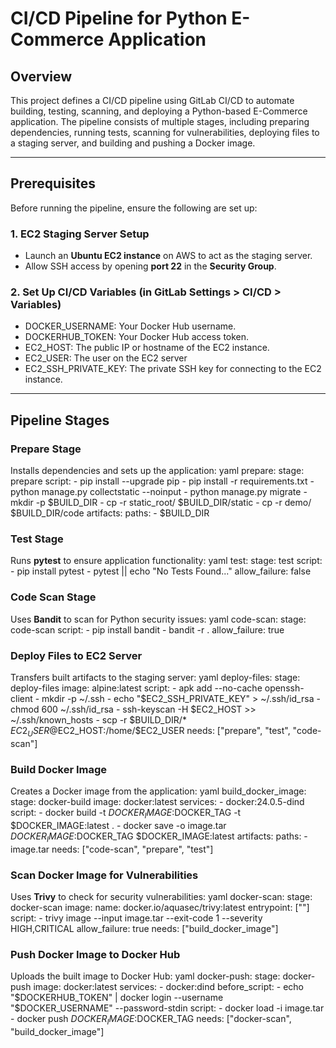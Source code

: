 # CI/CD Pipeline for Python E-Commerce Application

## Overview
This project defines a CI/CD pipeline using GitLab CI/CD to automate building, testing, scanning, and deploying a Python-based E-Commerce application. The pipeline consists of multiple stages, including preparing dependencies, running tests, scanning for vulnerabilities, deploying files to a staging server, and building and pushing a Docker image.

---

## Prerequisites
Before running the pipeline, ensure the following are set up:

### **1. EC2 Staging Server Setup**
- Launch an **Ubuntu EC2 instance** on AWS to act as the staging server.
- Allow SSH access by opening **port 22** in the **Security Group**.

### **2. Set Up CI/CD Variables** (in GitLab Settings > CI/CD > Variables)
- DOCKER_USERNAME: Your Docker Hub username.
- DOCKERHUB_TOKEN: Your Docker Hub access token.
- EC2_HOST: The public IP or hostname of the EC2 instance.
- EC2_USER: The user on the EC2 server
- EC2_SSH_PRIVATE_KEY: The private SSH key for connecting to the EC2 instance.

---

## Pipeline Stages

### **Prepare Stage**
Installs dependencies and sets up the application:
yaml
prepare:
  stage: prepare
  script:
    - pip install --upgrade pip
    - pip install -r requirements.txt
    - python manage.py collectstatic --noinput
    - python manage.py migrate
    - mkdir -p $BUILD_DIR
    - cp -r static_root/ $BUILD_DIR/static
    - cp -r demo/ $BUILD_DIR/code
  artifacts:
    paths:
      - $BUILD_DIR


### **Test Stage**
Runs **pytest** to ensure application functionality:
yaml
test:
  stage: test
  script:
    - pip install pytest
    - pytest || echo "No Tests Found..."
  allow_failure: false


### **Code Scan Stage**
Uses **Bandit** to scan for Python security issues:
yaml
code-scan:
  stage: code-scan
  script:
    - pip install bandit
    - bandit -r .
  allow_failure: true


### **Deploy Files to EC2 Server**
Transfers built artifacts to the staging server:
yaml
deploy-files:
  stage: deploy-files
  image: alpine:latest
  script:
    - apk add --no-cache openssh-client
    - mkdir -p ~/.ssh
    - echo "$EC2_SSH_PRIVATE_KEY" > ~/.ssh/id_rsa
    - chmod 600 ~/.ssh/id_rsa
    - ssh-keyscan -H $EC2_HOST >> ~/.ssh/known_hosts
    - scp -r $BUILD_DIR/* $EC2_USER@$EC2_HOST:/home/$EC2_USER
  needs: ["prepare", "test", "code-scan"]


### **Build Docker Image**
Creates a Docker image from the application:
yaml
build_docker_image:
  stage: docker-build
  image: docker:latest
  services:
    - docker:24.0.5-dind
  script:
    - docker build -t $DOCKER_IMAGE:$DOCKER_TAG -t $DOCKER_IMAGE:latest .
    - docker save -o image.tar $DOCKER_IMAGE:$DOCKER_TAG $DOCKER_IMAGE:latest
  artifacts:
    paths:
      - image.tar
  needs: ["code-scan", "prepare", "test"]


### **Scan Docker Image for Vulnerabilities**
Uses **Trivy** to check for security vulnerabilities:
yaml
docker-scan:
  stage: docker-scan
  image:
    name: docker.io/aquasec/trivy:latest
    entrypoint: [""]
  script:
    - trivy image --input image.tar --exit-code 1 --severity HIGH,CRITICAL
  allow_failure: true
  needs: ["build_docker_image"]


### **Push Docker Image to Docker Hub**
Uploads the built image to Docker Hub:
yaml
docker-push:
  stage: docker-push
  image: docker:latest
  services:
    - docker:dind
  before_script:
    - echo "$DOCKERHUB_TOKEN" | docker login --username "$DOCKER_USERNAME" --password-stdin
  script:
    - docker load -i image.tar
    - docker push $DOCKER_IMAGE:$DOCKER_TAG
  needs: ["docker-scan", "build_docker_image"]